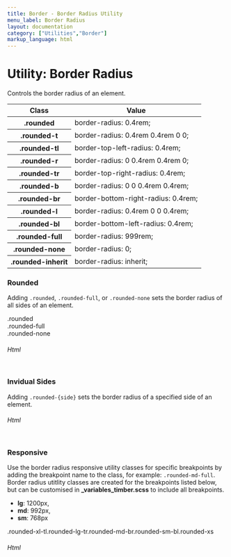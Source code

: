 ```yaml
---
title: Border - Border Radius Utility
menu_label: Border Radius
layout: documentation
category: ["Utilities","Border"]
markup_language: html
---
```


<div class="section-block">
  <div class="row pt-40 pt-md-40">
    <div class="col w-9/12 w-md-full order-2 content-inner">
      <h1 class="font-light">Utility: Border Radius</h1>
      <p>Controls the border radius of an element.</p>
      <!-- Classes -->
      <div class="table-scrollable h-400">
        <table class="table size-md rounded bg-white">
          <thead>
            <tr>
              <th> Class </th>
              <th> Value </th>
            </tr>
          </thead>
          <tbody class="font-mono">
            <tr>
              <th class="color-indigo">.rounded</th>
              <td> border-radius: 0.4rem; </td>
            </tr>
            <tr>
              <th class="color-indigo">.rounded-t</th>
              <td> border-radius: 0.4rem 0.4rem 0 0; </td>
            </tr>
            <tr>
              <th class="color-indigo">.rounded-tl</th>
              <td> border-top-left-radius: 0.4rem; </td>
            </tr>
            <tr>
              <th class="color-indigo">.rounded-r</th>
              <td> border-radius: 0 0.4rem 0.4rem 0; </td>
            </tr>
            <tr>
              <th class="color-indigo">.rounded-tr</th>
              <td> border-top-right-radius: 0.4rem; </td>
            </tr>
            <tr>
              <th class="color-indigo">.rounded-b</th>
              <td> border-radius: 0 0 0.4rem 0.4rem; </td>
            </tr>
            <tr>
              <th class="color-indigo">.rounded-br</th>
              <td> border-bottom-right-radius: 0.4rem; </td>
            </tr>
            <tr>
              <th class="color-indigo">.rounded-l</th>
              <td> border-radius: 0.4rem 0 0 0.4rem; </td>
            </tr>
            <tr>
              <th class="color-indigo">.rounded-bl</th>
              <td> border-bottom-left-radius: 0.4rem; </td>
            </tr>
            <tr>
              <th class="color-indigo">.rounded-full</th>
              <td> border-radius: 999rem; </td>
            </tr>
            <tr>
              <th class="color-indigo">.rounded-none</th>
              <td> border-radius: 0; </td>
            </tr>
            <tr>
              <th class="color-indigo">.rounded-inherit</th>
              <td> border-radius: inherit; </td>
            </tr>
          </tbody>
        </table>
      </div>
      <!-- Classes End -->
      <!-- Demo Block -->
      <div class="demo-block mt-80">
        <h3 class="font-light">Rounded</h3>
        <p>Adding <code class="color-indigo font-bold">.rounded</code>, <code class="color-indigo font-bold">.rounded-full</code>, or <code class="color-indigo font-bold">.rounded-none</code> sets the border radius of all sides of an element.</p>
        <div class="p-30 flex justify-around rounded bg-grey-ultralight">
          <div class="w-150 h-150 inline-flex items-center rounded bg-grey-darkest color-white"><span class="mx-auto">.rounded</span></div>
          <div class="w-150 h-150 inline-flex items-center rounded-full bg-grey-darkest color-white"><span class="mx-auto">.rounded-full</span></div>
          <div class="w-150 h-150 inline-flex items-center rounded-none bg-grey-darkest color-white"><span class="mx-auto">.rounded-none</span></div>
        </div>
      </div>
      <!-- Demo Block End -->
      <!-- code -->
      <h6 class="uppercase">Html</h6>
      <div class="rounded p-20 overflow-y-scroll mb-0 bg-gradient-grey-ultralight border-l border-4 border-solid border-indigo">
        <pre class="m-0 language-html"><code class="inline-block scrolling-touch"><!--<div class="flex justify-around">
	<div class="w-150 h-150 inline-flex items-center rounded bg-grey-darkest color-white"><span class="mx-auto">.rounded</span></div>
	<div class="w-150 h-150 inline-flex items-center rounded-full bg-grey-darkest color-white"><span class="mx-auto">.rounded-full</span></div>
	<div class="w-150 h-150 inline-flex items-center rounded-none bg-grey-darkest color-white"><span class="mx-auto">.rounded-none</span></div>
</div>
--></code></pre>
      </div>
      <!-- code -->
      <!-- Demo Block -->
      <div class="demo-block mt-80">
        <h3 class="font-light">Invidual Sides</h3>
        <p>Adding <code class="color-indigo font-bold">.rounded-{side}</code> sets the border radius of a specified side of an element.</p>
        <div class="p-30 flex flex-wrap justify-around rounded bg-grey-ultralight">
          <div class="w-80 h-80 m-5 inline-flex items-center rounded-tl bg-grey-darkest color-white relative relative"><span class="w-25 h-25 rounded-inherit block absolute bg-green pst-0 psl-0"></span></div>
          <div class="w-80 h-80 m-5 inline-flex items-center rounded-t bg-grey-darkest color-white relative"><span class="w-full h-25 rounded-inherit block absolute bg-green pst-0 psl-0"></span></div>
          <div class="w-80 h-80 m-5 inline-flex items-center rounded-tr bg-grey-darkest color-white relative"><span class="w-25 h-25 rounded-inherit block absolute bg-green pst-0 psr-0"></span></div>
          <div class="w-80 h-80 m-5 inline-flex items-center rounded-r bg-grey-darkest color-white relative"><span class="w-25 h-full rounded-inherit block absolute bg-green pst-0 psr-0"></span></div>
          <div class="w-80 h-80 m-5 inline-flex items-center rounded-br bg-grey-darkest color-white relative"><span class="w-25 h-25 rounded-inherit block absolute bg-green psb-0 psr-0"></span></div>
          <div class="w-80 h-80 m-5 inline-flex items-center rounded-b bg-grey-darkest color-white relative"><span class="w-full h-25 rounded-inherit block absolute bg-green psb-0 psl-0"></span></div>
          <div class="w-80 h-80 m-5 inline-flex items-center rounded-bl bg-grey-darkest color-white relative"><span class="w-25 h-25 rounded-inherit block absolute bg-green psb-0 psl-0"></span></div>
          <div class="w-80 h-80 m-5 inline-flex items-center rounded-l bg-grey-darkest color-white relative"><span class="w-25 h-full rounded-inherit block absolute bg-green pst-0 psl-0"></span></div>
        </div>
      </div>
      <!-- Demo Block End -->
      <!-- code -->
      <h6 class="uppercase">Html</h6>
      <div class="rounded p-20 overflow-y-scroll mb-0 bg-gradient-grey-ultralight border-l border-4 border-solid border-indigo">
        <pre class="m-0 language-html"><code class="inline-block scrolling-touch"><!--<div class="flex flex-wrap justify-around">
		<div class="w-80 h-80 m-5 inline-flex items-center rounded-tl bg-grey-darkest color-white relative relative"><span class="w-25 h-25 rounded-inherit block absolute bg-green pst-0 psl-0"></span></div>
		<div class="w-80 h-80 m-5 inline-flex items-center rounded-t bg-grey-darkest color-white relative"><span class="w-full h-25 rounded-inherit block absolute bg-green pst-0 psl-0"></span></div>
		<div class="w-80 h-80 m-5 inline-flex items-center rounded-tr bg-grey-darkest color-white relative"><span class="w-25 h-25 rounded-inherit block absolute bg-green pst-0 psr-0"></span></div>
		<div class="w-80 h-80 m-5 inline-flex items-center rounded-r bg-grey-darkest color-white relative"><span class="w-25 h-full rounded-inherit block absolute bg-green pst-0 psr-0"></span></div>
		<div class="w-80 h-80 m-5 inline-flex items-center rounded-br bg-grey-darkest color-white relative"><span class="w-25 h-25 rounded-inherit block absolute bg-green psb-0 psr-0"></span></div>
		<div class="w-80 h-80 m-5 inline-flex items-center rounded-b bg-grey-darkest color-white relative"><span class="w-full h-25 rounded-inherit block absolute bg-green psb-0 psl-0"></span></div>
		<div class="w-80 h-80 m-5 inline-flex items-center rounded-bl bg-grey-darkest color-white relative"><span class="w-25 h-25 rounded-inherit block absolute bg-green psb-0 psl-0"></span></div>
		<div class="w-80 h-80 m-5 inline-flex items-center rounded-l bg-grey-darkest color-white relative"><span class="w-25 h-full rounded-inherit block absolute bg-green pst-0 psl-0"></span></div>
	</div>
</div>
--></code></pre>
      </div>
      <!-- code -->
      <!-- Demo Block -->
      <div class="demo-block mt-80">
        <h3 class="font-light">Responsive</h3>
        <p>Use the border radius responsive utility classes for specific breakpoints by adding the breakpoint name to the class, for example: <code class="color-indigo font-bold">.rounded-md-full</code>. Border radius utitlity classes are created for the breakpoints listed below, but can be customised in <strong>_variables_timber.scss</strong> to include all breakpoints.</p>
        <ul class="list-none">
          <li><strong>lg</strong>: 1200px,</li>
          <li><strong>md</strong>: 992px,</li>
          <li><strong>sm</strong>: 768px</li>
        </ul>
        <div class="p-30 rounded bg-grey-ultralight">
          <div class="relative rounded-lg-tl rounded-md-none rounded-md-tr rounded-sm-none rounded-sm-br rounded-xs-none rounded-xs-bl flex-sm inline-flex-xs p-20 m-10 bg-grey-darkest color-white center">
            <span class="w-25 h-25 rounded-inherit absolute bg-green pst-0 psl-0 hidden block-lg hidden-md"></span>
            <span class="w-25 h-25 rounded-inherit absolute bg-green pst-0 psr-0 hidden block-md hidden-sm"></span>
            <span class="w-25 h-25 rounded-inherit absolute bg-green psb-0 psr-0 hidden block-sm hidden-xs"></span>
            <span class="w-25 h-25 rounded-inherit absolute bg-green psb-0 psl-0 hidden block-xs"></span> .rounded-xl-tl.rounded-lg-tr.rounded-md-br.rounded-sm-bl.rounded-xs </div>
        </div>
      </div>
      <!-- Demo Block End -->
      <!-- code -->
      <h6 class="uppercase">Html</h6>
      <div class="rounded p-20 overflow-y-scroll mb-0 bg-gradient-grey-ultralight border-l border-4 border-solid border-indigo">
        <pre class="m-0 language-html"><code class="inline-block scrolling-touch"><!--<div class="relative rounded-lg-tl rounded-md-none rounded-md-tr rounded-sm-none rounded-sm-br rounded-xs-none rounded-xs-bl flex-sm inline-flex-xs">
	<span class="w-25 h-25 rounded-inherit absolute bg-green pst-0 psl-0 hidden block-lg hidden-md"></span>
	<span class="w-25 h-25 rounded-inherit absolute bg-green pst-0 psr-0 hidden block-md hidden-sm"></span>
	<span class="w-25 h-25 rounded-inherit absolute bg-green psb-0 psr-0 hidden block-sm hidden-xs"></span>
	<span class="w-25 h-25 rounded-inherit absolute bg-green psb-0 psl-0 hidden block-xs"></span>
	.rounded-xl-tl.rounded-lg-tr.rounded-md-br.rounded-sm-bl.rounded-xs
</div>
--></code></pre>
      </div>
      <!-- code -->
    </div>
    <!-- Content Inner End -->
  </div>
</div>
